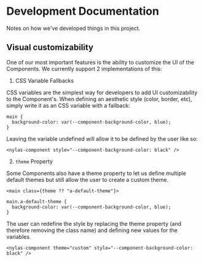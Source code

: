 # Development Documentation

Notes on how we've developed things in this project.

## Visual customizability

One of our most important features is the ability to customize the UI of the Components. We currently support 2 implementations of this:

1. CSS Variable Fallbacks

CSS variables are the simplest way for developers to add UI customizability to the Component's. When defining an aesthetic style (color, border, etc), simply write it as an CSS variable with a fallback:

```
main {
  background-color: var(--component-background-color, blue);
}
```

Leaving the variable undefined will allow it to be defined by the user like so:

```
<nylas-component style="--component-background-color: black" />
```

2. `theme` Property

Some Components also have a theme property to let us define multiple default themes but still allow the user to create a custom theme.

```
<main class={theme ?? "a-default-theme"}>
```

```
main.a-default-theme {
  background-color: var(--component-background-color, blue);
}
```

The user can redefine the style by replacing the theme property (and therefore removing the class name) and defining new values for the variables.

```
<nylas-component theme="custom" style="--component-background-color: black" />
```
